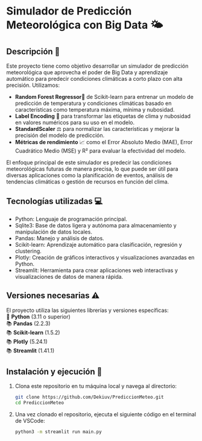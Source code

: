 ﻿# Simulador de Predicción Meteorológica con Big Data 🌤️

## Descripción 📝
Este proyecto tiene como objetivo desarrollar un simulador de predicción meteorológica que aprovecha el poder de Big Data y aprendizaje automático para predecir condiciones climáticas a corto plazo con alta precisión. Utilizamos:  
- **Random Forest Regressor**🌲 de Scikit-learn para entrenar un modelo de predicción de temperatura y condiciones climáticas basado en características como temperatura máxima, mínima y nubosidad.
- **Label Encoding** 🔢 para transformar las etiquetas de clima y nubosidad en valores numéricos para su uso en el modelo.
- **StandardScaler** ⚖️ para normalizar las características y mejorar la precisión del modelo de predicción.
- **Métricas de rendimiento** 📈 como el Error Absoluto Medio (MAE), Error Cuadrático Medio (MSE) y R² para evaluar la efectividad del modelo.

El enfoque principal de este simulador es predecir las condiciones meteorológicas futuras de manera precisa, lo que puede ser útil para diversas aplicaciones como la planificación de eventos, análisis de tendencias climáticas o gestión de recursos en función del clima.

## Tecnologías utilizadas 💻

- Python: Lenguaje de programación principal.
- Sqlite3: Base de datos ligera y autónoma para almacenamiento y manipulación de datos locales.
- Pandas: Manejo y análisis de datos.
- Scikit-learn: Aprendizaje automático para clasificación, regresión y clustering.
- Plotly: Creación de gráficos interactivos y visualizaciones avanzadas en Python.
- Streamlit: Herramienta para crear aplicaciones web interactivas y visualizaciones de datos de manera rápida.

## Versiones necesarias ⚠️
El proyecto utiliza las siguientes librerías y versiones específicas:  
      🐍 **Python** (3.11 o superior)    
      📚 **Pandas** (2.2.3)  
      📚 **Scikit-learn** (1.5.2)  
      📚 **Plotly** (5.24.1)  
      📚 **Streamlit** (1.41.1)  

## Instalación y ejecución 🚀

1. Clona este repositorio en tu máquina local y navega al directorio:

   ```bash
   git clone https://github.com/Dekiuv/PrediccionMeteo.git
   cd PrediccionMeteo
   
2. Una vez clonado el repositorio, ejecuta el siguiente código en el terminal de VSCode:

   ```bash
   python3 -m streamlit run main.py
